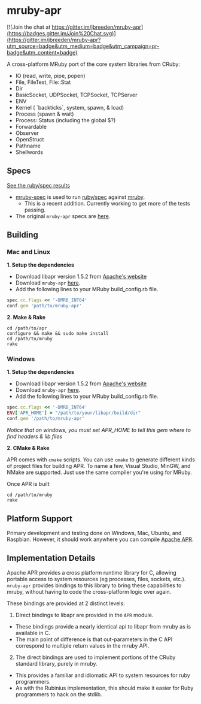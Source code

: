 mruby-apr
=========

[![Join the chat at https://gitter.im/jbreeden/mruby-apr](https://badges.gitter.im/Join%20Chat.svg)](https://gitter.im/jbreeden/mruby-apr?utm_source=badge&utm_medium=badge&utm_campaign=pr-badge&utm_content=badge)

A cross-platform MRuby port of the core system libraries from CRuby:

- IO (read, write, pipe, popen)
- File, FileTest, File::Stat
- Dir
- BasicSocket, UDPSocket, TCPSocket, TCPServer
- ENV
- Kernel ( \`backticks\`, system, spawn, & load)
- Process (spawn & wait)
- Process::Status (including the global $?)
- Forwardable
- Observer
- OpenStruct
- Pathname
- Shellwords

Specs
-----

[See the ruby/spec results](https://googledrive.com/host/0B0NNQZ6fVYyiZHlPNTk1dDA5YVE)

- [mruby-spec](https://github.com/jbreeden/mruby-spec) is used to run [ruby/spec](https://github.com/ruby/spec)
  against [mruby](https://github.com/mruby/mruby).
  + This is a recent addition. Currently working to get more of the tests passing.
- The original `mruby-apr` specs are [here](./specs).

Building
--------

### Mac and Linux

**1. Setup the dependencies**
- Download libapr version 1.5.2 from [Apache's website](https://apr.apache.org/download.cgi)
- Download `mruby-apr` [here](https://github.com/jbreeden/mruby-apr).
- Add the following lines to your MRuby build_config.rb file.
```Ruby
spec.cc.flags << '-DMRB_INT64'
conf.gem 'path/to/mruby-apr'
```
**2. Make & Rake**
```
cd /path/to/apr
configure && make && sudo make install
cd /path/to/mruby
rake
```

### Windows

**1. Setup the dependencies**
- Download libapr version 1.5.2 from [Apache's website](https://apr.apache.org/download.cgi)
- Download `mruby-apr` [here](https://github.com/jbreeden/mruby-apr).
- Add the following lines to your MRuby build_config.rb file.
```Ruby
spec.cc.flags << '-DMRB_INT64'
ENV['APR_HOME'] = "/path/to/your/libapr/build/dir"
conf.gem '/path/to/mruby-apr'
```
*Notice that on windows, you must set APR_HOME to tell this gem where to find headers & lib files*

**2. CMake & Rake**

APR comes with `cmake` scripts. You can use `cmake` to generate different kinds of project files for building APR.
To name a few, Visual Studio, MinGW, and NMake are supported. Just use the same compiler you're using for MRuby.

Once APR is built

```
cd /path/to/mruby
rake
```

Platform Support
----------------

Primary development and testing done on Windows, Mac, Ubuntu, and Raspbian. However, it should work anywhere you can compile [Apache APR](https://apr.apache.org).

Implementation Details
----------------------

Apache APR provides a cross platform runtime library for C, allowing portable access to system resources
(eg processes, files, sockets, etc.). `mruby-apr` provides bindings to this library to bring these capabilities
to mruby, without having to code the cross-platform logic over again.

These bindings are provided at 2 distinct levels:

1. Direct bindings to libapr are provided in the `APR` module.
  + These bindings provide a nearly identical api to libapr from mruby as is available in C.
  + The main point of difference is that out-parameters in the C API correspond to multiple return values in the mruby API.
2. The direct bindings are used to implement portions of the CRuby standard library, purely in mruby.
  + This provides a familiar and idiomatic API to system resources for ruby programmers.
  + As with the Rubinius implementation, this should make it easier for Ruby programmers to hack on the stdlib.
